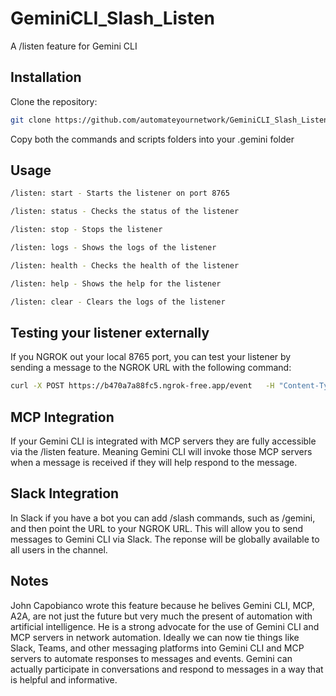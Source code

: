 # GeminiCLI_Slash_Listen
A /listen feature for Gemini CLI 

## Installation 
Clone the repository:
```bash
git clone https://github.com/automateyournetwork/GeminiCLI_Slash_Listen
```

Copy both the commands and scripts folders into your .gemini folder 

## Usage
```bash
/listen: start - Starts the listener on port 8765
```

```bash
/listen: status - Checks the status of the listener
```

```bash
/listen: stop - Stops the listener
```

```bash
/listen: logs - Shows the logs of the listener
```

```bash
/listen: health - Checks the health of the listener
```

```bash
/listen: help - Shows the help for the listener
```

```bash
/listen: clear - Clears the logs of the listener
```

## Testing your listener externally
If you NGROK out your local 8765 port, you can test your listener by sending a message to the NGROK URL with the following command:
```bash
curl -X POST https://b470a7a88fc5.ngrok-free.app/event   -H "Content-Type: application/json"   -d '{"source":"test","message":"This is a test message from cURL to Gemini CLI. If you are really Gemini CLI please respond with a message that, yes, you are really Gemini CLI and a pleasant haiku for the tester."}'
```

## MCP Integration
If your Gemini CLI is integrated with MCP servers they are fully accessible via the /listen feature. Meaning Gemini CLI will invoke those MCP servers when a message is received if they will help respond to the message.

## Slack Integration 
In Slack if you have a bot you can add /slash commands, such as /gemini, and then point the URL to your NGROK URL. This will allow you to send messages to Gemini CLI via Slack. The reponse will be globally available to all users in the channel.

## Notes
John Capobianco wrote this feature because he belives Gemini CLI, MCP, A2A, are not just the future but very much the present of automation with artificial intelligence. He is a strong advocate for the use of Gemini CLI and MCP servers in network automation. Ideally we can now tie things like Slack, Teams, and other messaging platforms into Gemini CLI and MCP servers to automate responses to messages and events. Gemini can actually participate in conversations and respond to messages in a way that is helpful and informative.